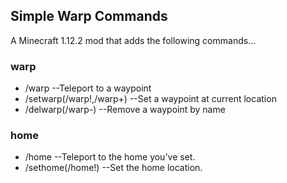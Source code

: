 ## Simple Warp Commands

A Minecraft 1.12.2 mod that adds the following commands...

### warp

- /warp --Teleport to a waypoint
- /setwarp(/warp!,/warp+) --Set a waypoint at current location
- /delwarp(/warp-) --Remove a waypoint by name

### home

- /home --Teleport to the home you've set.
- /sethome(/home!) --Set the home location.

